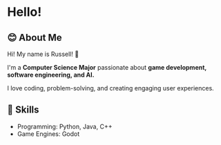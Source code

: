 # Hello!
## 😊 About Me
Hi! My name is Russell! 👋

I'm a **Computer Science Major** passionate about **game development, software engineering, and AI.**

I love coding, problem-solving, and creating engaging user experiences.

## 🔧 Skills  
- Programming: Python, Java, C++  
- Game Engines: Godot
